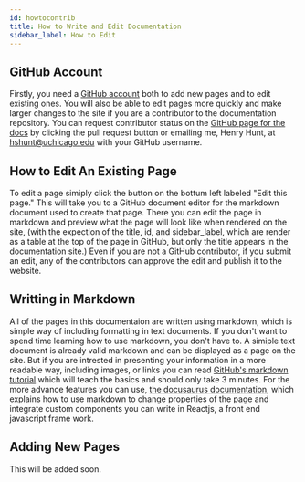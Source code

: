 ```yaml
---
id: howtocontrib
title: How to Write and Edit Documentation
sidebar_label: How to Edit
---
```


## GitHub Account

Firstly, you need a [GitHub account](https://github.com/join) both to add new pages and to edit existing ones.  You will also be able to edit pages more quickly and make larger changes to the site if you are a contributor to the documentation repository.  You can request contributor status on the [GitHub page for the docs](https://github.com/henhen724/qis-docs) by clicking the pull request button or emailing me, Henry Hunt, at hshunt@uchicago.edu with your GitHub username.

## How to Edit An Existing Page

To edit a page simiply click the button on the bottum left labeled "Edit this page."  This will take you to a GitHub document editor for the markdown document used to create that page.  There you can edit the page in markdown and preview what the page will look like when rendered on the site, (with the expection of the title, id, and sidebar_label, which are render as a table at the top of the page in GitHub, but only the title appears in the documentation site.)  Even if you are not a GitHub contributor, if you submit an edit, any of the contributors can approve the edit and publish it to the website.

## Writting in Markdown

All of the pages in this documentaion are written using markdown, which is simple way of including formatting in text documents. If you don't want to spend time learning how to use markdown, you don't have to.  A simiple text document is already valid markdown and can be displayed as a page on the site. But if you are intrested in presenting your information in a more readable way, including images, or links you can read [GitHub's markdown tutorial](https://guides.github.com/features/mastering-markdown/) which will teach the basics and should only take 3 minutes.  For the more advance features you can use, [the docusaurus documentation](https://v2.docusaurus.io/docs/markdown-features/), which explains how to use markdown to change properties of the page and integrate custom components you can write in Reactjs, a front end javascript frame work.


## Adding New Pages

This will be added soon.